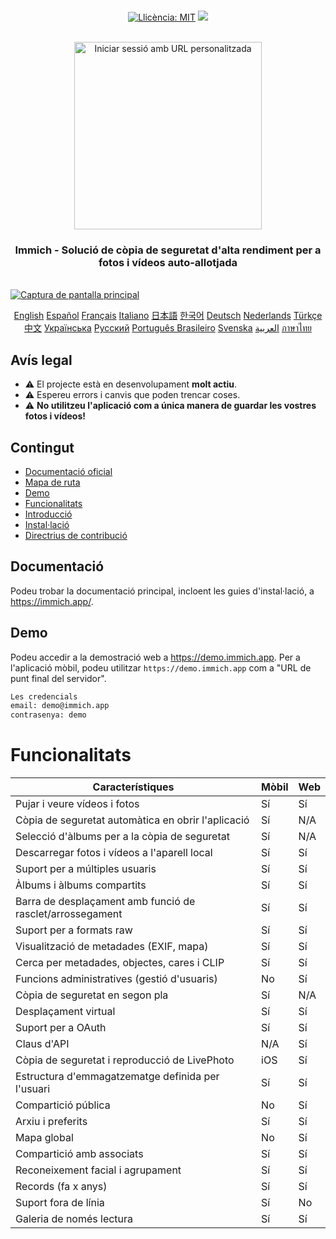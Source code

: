<p align="center"> 
  <br/>  
  <a href="https://opensource.org/license/agpl-v3"><img src="https://img.shields.io/badge/License-AGPL_v3-blue.svg?color=3F51B5&style=for-the-badge&label=Llicència&logoColor=000000&labelColor=ececec" alt="Llicència: MIT"></a>
  <a href="https://discord.immich.app">
    <img src="https://img.shields.io/discord/979116623879368755.svg?label=Discord&logo=Discord&style=for-the-badge&logoColor=000000&labelColor=ececec" atl="Discord"/>
  </a>
  <br/>  
  <br/>   
</p>

<p align="center">
<img src="../design/immich-logo-stacked-light.svg" width="300" title="Iniciar sessió amb URL personalitzada">
</p>
<h3 align="center">Immich - Solució de còpia de seguretat d'alta rendiment per a fotos i vídeos auto-allotjada</h3>
<br/>
<a href="https://immich.app">
<img src="../design/immich-screenshots.png" title="Captura de pantalla principal">
</a>
<br/>
<p align="center">
  <a href="../README.md">English</a>
  <a href="README_es_ES.md">Español</a>
  <a href="README_fr_FR.md">Français</a>
  <a href="README_it_IT.md">Italiano</a>
  <a href="README_ja_JP.md">日本語</a>
  <a href="README_ko_KR.md">한국어</a>
  <a href="README_de_DE.md">Deutsch</a>
  <a href="README_nl_NL.md">Nederlands</a>
  <a href="README_tr_TR.md">Türkçe</a>
  <a href="README_zh_CN.md">中文</a>
  <a href="README_uk_UA.md">Українська</a>
  <a href="README_ru_RU.md">Русский</a>
  <a href="README_pt_BR.md">Português Brasileiro</a>
  <a href="README_sv_SE.md">Svenska</a>
  <a href="README_ar_JO.md">العربية</a>
  <a href="README_th_TH.md">ภาษาไทย</a>
</p>

## Avís legal

- ⚠️ El projecte està en desenvolupament **molt actiu**.
- ⚠️ Espereu errors i canvis que poden trencar coses.
- ⚠️ **No utilitzeu l'aplicació com a única manera de guardar les vostres fotos i vídeos!**

## Contingut

- [Documentació oficial](https://immich.app/docs)
- [Mapa de ruta](https://github.com/orgs/immich-app/projects/1)
- [Demo](#demo)
- [Funcionalitats](#funcionalitats)
- [Introducció](https://immich.app/docs/overview/introduction)
- [Instal·lació](https://immich.app/docs/install/requirements)
- [Directrius de contribució](https://immich.app/docs/overview/support-the-project)

## Documentació

Podeu trobar la documentació principal, incloent les guies d'instal·lació, a https://immich.app/.

## Demo

Podeu accedir a la demostració web a https://demo.immich.app. Per a l'aplicació mòbil, podeu utilitzar `https://demo.immich.app` com a "URL de punt final del servidor".

```bash title="Credencials de la demo"
Les credencials
email: demo@immich.app
contrasenya: demo
```

# Funcionalitats

| Característiques                              | Mòbil  | Web |
| -------------------------------------------- | ------ | --- |
| Pujar i veure vídeos i fotos                  | Sí     | Sí  |
| Còpia de seguretat automàtica en obrir l'aplicació | Sí | N/A |
| Selecció d'àlbums per a la còpia de seguretat | Sí     | N/A |
| Descarregar fotos i vídeos a l'aparell local  | Sí     | Sí  |
| Suport per a múltiples usuaris                | Sí     | Sí  |
| Àlbums i àlbums compartits                    | Sí     | Sí  |
| Barra de desplaçament amb funció de rasclet/arrossegament | Sí | Sí |
| Suport per a formats raw                      | Sí     | Sí  |
| Visualització de metadades (EXIF, mapa)       | Sí     | Sí  |
| Cerca per metadades, objectes, cares i CLIP   | Sí     | Sí  |
| Funcions administratives (gestió d'usuaris)   | No     | Sí  |
| Còpia de seguretat en segon pla               | Sí     | N/A |
| Desplaçament virtual                          | Sí     | Sí  |
| Suport per a OAuth                            | Sí     | Sí  |
| Claus d'API                                   | N/A    | Sí  |
| Còpia de seguretat i reproducció de LivePhoto  | iOS    | Sí  |
| Estructura d'emmagatzematge definida per l'usuari | Sí  | Sí  |
| Compartició pública                           | No     | Sí  |
| Arxiu i preferits                             | Sí     | Sí  |
| Mapa global                                   | No     | Sí  |
| Compartició amb associats                      | Sí     | Sí  |
| Reconeixement facial i agrupament              | Sí     | Sí  |
| Records (fa x anys)                           | Sí     | Sí  |
| Suport fora de línia                          | Sí     | No  |
| Galeria de només lectura                      | Sí     | Sí  |
